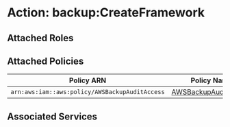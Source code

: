 # Action: backup:CreateFramework

## Attached Roles

## Attached Policies

| Policy ARN | Policy Name |
|------------|-------------|
| `arn:aws:iam::aws:policy/AWSBackupAuditAccess` | [AWSBackupAuditAccess](../policies.md#awsbackupauditaccess) |

## Associated Services

